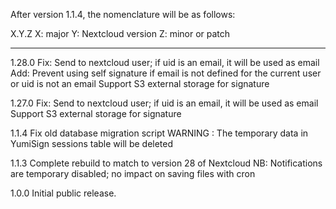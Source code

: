 After version 1.1.4, the nomenclature will be as follows:

X.Y.Z
X: major
Y: Nextcloud version
Z: minor or patch

-----------------------------------------
1.28.0
	Fix: Send to nextcloud user; if uid is an email, it will be used as email
	Add: Prevent using self signature if email is not defined for the current user or uid is not an email
	Support S3 external storage for signature

1.27.0
	Fix: Send to nextcloud user; if uid is an email, it will be used as email
	Support S3 external storage for signature

1.1.4
	Fix old database migration script
	WARNING : The temporary data in YumiSign sessions table will be deleted

1.1.3
	Complete rebuild to match to version 28 of Nextcloud
	NB: Notifications are temporary disabled; no impact on saving files with cron

1.0.0
     Initial public release.
